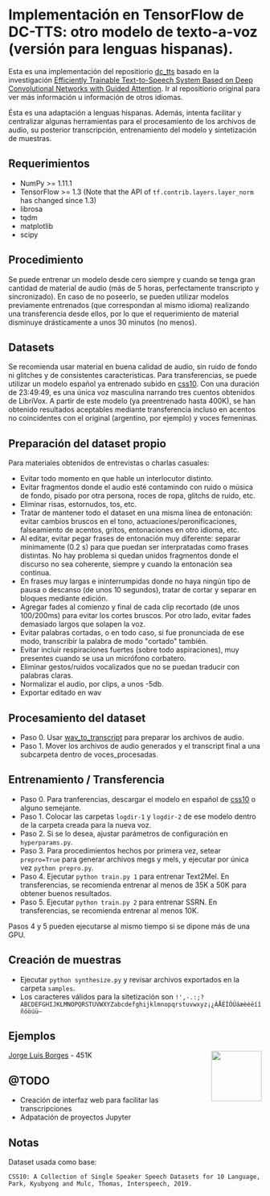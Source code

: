 # Implementación en TensorFlow de DC-TTS: otro modelo de texto-a-voz (versión para lenguas hispanas).
Esta es una implementación del repositiorio [dc_tts](https://github.com/Kyubyong/dc_tts) basado en la investigación [Efficiently Trainable Text-to-Speech System Based on Deep Convolutional Networks with Guided Attention](https://arxiv.org/abs/1710.08969). Ir al repositiorio original para ver más información u información de otros idiomas.

Ésta es una adaptación a lenguas hispanas. Además, intenta facilitar y centralizar algunas herramientas para el procesamiento de los archivos de audio, su posterior transcripción, entrenamiento del modelo y sintetización de muestras.

## Requerimientos
  * NumPy >= 1.11.1
  * TensorFlow >= 1.3 (Note that the API of `tf.contrib.layers.layer_norm` has changed since 1.3)
  * librosa
  * tqdm
  * matplotlib
  * scipy

## Procedimiento
Se puede entrenar un modelo desde cero siempre y cuando se tenga gran cantidad de material de audio (más de 5 horas, perfectamente transcripto y sincronizado). En caso de no poseerlo, se pueden utilizar modelos previamente entrenados (que correspondan al mismo idioma) realizando una transferencia desde ellos, por lo que el requerimiento de material disminuye drásticamente a unos 30 minutos (no menos). 

## Datasets
Se recomienda usar material en buena calidad de audio, sin ruido de fondo ni glitches y de consistentes características. Para transferencias, se puede utilizar un modelo español ya entrenado subido en [css10](https://github.com/Kyubyong/css10). Con una duración de 23:49:49, es una única voz masculina narrando tres cuentos obtenidos de LibriVox. A partir de este modelo (ya preentrenado hasta 400K), se han obtenido resultados aceptables mediante transferencia incluso en acentos no coincidentes con el original (argentino, por ejemplo) y voces femeninas.

## Preparación del dataset propio
Para materiales obtenidos de entrevistas o charlas casuales:
- Evitar todo momento en que hable un interlocutor distinto.
- Evitar fragmentos donde el audio esté contamindo con ruido o música de fondo, pisado por otra persona, roces de ropa, glitchs de ruido, etc.
- Eliminar risas, estornudos, tos, etc.
- Tratar de mantener todo el dataset en una misma línea de entonación: evitar cambios bruscos en el tono, actuaciones/peronificaciones, falseamiento de acentos, gritos, entonaciones en otro idioma, etc.
- Al editar, evitar pegar frases de entonación muy diferente: separar minimamente (0.2 s) para que puedan ser interpratadas como frases distintas. No hay problema si quedan unidos fragmentos donde el discurso no sea coherente, siempre y cuando la entonación sea continua.
- En frases muy largas e ininterrumpidas donde no haya ningún tipo de pausa o descanso (de unos 10 segundos), tratar de cortar y separar en bloques mediante edición.
- Agregar fades al comienzo y final de cada clip recortado (de unos 100/200ms) para evitar los cortes bruscos. Por otro lado, evitar fades demasiado largos que solapen la voz.
- Evitar palabras cortadas, o en todo caso, si fue pronunciada de ese modo, transcribir la palabra de modo "cortado" también.
- Evitar incluir respiraciones fuertes (sobre todo aspiraciones), muy presentes cuando se usa un micrófono corbatero.
- Eliminar gestos/ruidos vocalizados que no se puedan traducir con palabras claras.
- Normalizar el audio, por clips, a unos -5db.
- Exportar editado en wav


## Procesamiento del dataset
  * Paso 0. Usar [wav_to_transcript](https://github.com/GastonZalba/wav_to_transcript) para preparar los archivos de audio.
  * Paso 1. Mover los archivos de audio generados y el transcript final a una subcarpeta dentro de voces_procesadas.


## Entrenamiento / Transferencia
  * Paso 0. Para tranferencias, descargar el modelo en español de [css10](https://github.com/Kyubyong/css10) o alguno semejante.
  * Paso 1. Colocar las carpetas `logdir-1` y `logdir-2` de ese modelo dentro de la carpeta creada para la nueva voz.
  * Paso 2. Si se lo desea, ajustar parámetros de configuración en `hyperparams.py`.
  * Paso 3. Para procedimientos hechos por primera vez, setear `prepro=True` para generar archivos megs y mels, y ejecutar por única vez `python prepro.py`.
  * Paso 4. Ejecutar `python train.py 1` para entrenar Text2Mel. En transferencias, se recomienda entrenar al menos de 35K a 50K para obtener buenos resultados.
  * Paso 5. Ejecutar `python train.py 2` para entrenar SSRN. En transferencias, se recomienda entrenar al menos 10K.

Pasos 4 y 5 pueden ejecutarse al mismo tiempo si se dipone más de una GPU.

## Creación de muestras
  * Ejecutar `python synthesize.py` y revisar archivos exportados en la carpeta `samples`.
  * Los caracteres válidos para la sitetización son `!',-.:;?ABCDEFGHIJKLMNOPQRSTUVWXYZabcdefghijklmnopqrstuvwxyz¡¿ÁÅÉÍÓÚáæèéëíîñóöúü—`

## Ejemplos
[Jorge Luis Borges](https://soundcloud.com/gaston-zalba-261494881/sets/dc_tts_borges_451k) - 451K
<img src="https://i1.sndcdn.com/artworks-YcIk2uBRdHp0TLzR-1ow4SA-t200x200.jpg" height="100" align="right"/>
<br>

## @TODO
  * Creación de interfaz web para facilitar las transcripciones
  * Adpatación de proyectos Jupyter

## Notas
Dataset usada como base:
```
CSS10: A Collection of Single Speaker Speech Datasets for 10 Language, Park, Kyubyong and Mulc, Thomas, Interspeech, 2019.
```